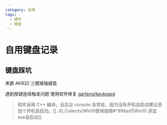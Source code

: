 ```yaml
---
category: 自用
tags:
  - 硬件
  - 键盘
---
```

# 自用键盘记录

## 键盘踩坑

黑爵 AK832
三模矮轴键盘

遇到按键连续触发问题
使用软件修复 [garfeng/keyboard](https://github.com/garfeng/keyboard/releases/tag/1.0)

> 软件采用 C++ 编译，且后台 console 会常驻，因为没有开机自启动建议添加个开机自启动。[[../0_Collects/Win10使用指南#^996ad1|Win10 添加exe自启动]]